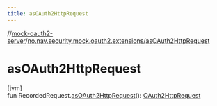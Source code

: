 ```yaml
---
title: asOAuth2HttpRequest
---
```

//[mock-oauth2-server](../../index.html)/[no.nav.security.mock.oauth2.extensions](index.html)/[asOAuth2HttpRequest](as-o-auth2-http-request.html)



# asOAuth2HttpRequest



[jvm]\
fun RecordedRequest.[asOAuth2HttpRequest](as-o-auth2-http-request.html)(): [OAuth2HttpRequest](../no.nav.security.mock.oauth2.http/-o-auth2-http-request/index.html)




